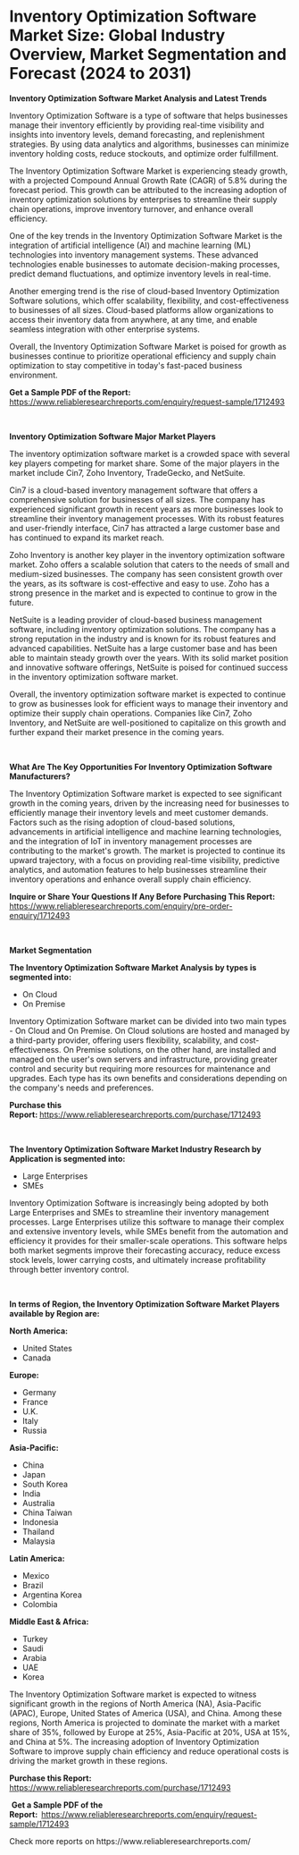 <p><h1>Inventory Optimization Software Market Size: Global Industry Overview, Market Segmentation and Forecast (2024 to 2031)</h1></p><p><strong>Inventory Optimization Software Market Analysis and Latest Trends</strong></p>
<p><p>Inventory Optimization Software is a type of software that helps businesses manage their inventory efficiently by providing real-time visibility and insights into inventory levels, demand forecasting, and replenishment strategies. By using data analytics and algorithms, businesses can minimize inventory holding costs, reduce stockouts, and optimize order fulfillment.</p><p>The Inventory Optimization Software Market is experiencing steady growth, with a projected Compound Annual Growth Rate (CAGR) of 5.8% during the forecast period. This growth can be attributed to the increasing adoption of inventory optimization solutions by enterprises to streamline their supply chain operations, improve inventory turnover, and enhance overall efficiency.</p><p>One of the key trends in the Inventory Optimization Software Market is the integration of artificial intelligence (AI) and machine learning (ML) technologies into inventory management systems. These advanced technologies enable businesses to automate decision-making processes, predict demand fluctuations, and optimize inventory levels in real-time.</p><p>Another emerging trend is the rise of cloud-based Inventory Optimization Software solutions, which offer scalability, flexibility, and cost-effectiveness to businesses of all sizes. Cloud-based platforms allow organizations to access their inventory data from anywhere, at any time, and enable seamless integration with other enterprise systems.</p><p>Overall, the Inventory Optimization Software Market is poised for growth as businesses continue to prioritize operational efficiency and supply chain optimization to stay competitive in today's fast-paced business environment.</p></p>
<p><strong>Get a Sample PDF of the Report:&nbsp;</strong> <a href="https://www.reliableresearchreports.com/enquiry/request-sample/1712493">https://www.reliableresearchreports.com/enquiry/request-sample/1712493</a></p>
<p>&nbsp;</p>
<p><strong>Inventory Optimization Software Major Market Players</strong></p>
<p><p>The inventory optimization software market is a crowded space with several key players competing for market share. Some of the major players in the market include Cin7, Zoho Inventory, TradeGecko, and NetSuite.</p><p>Cin7 is a cloud-based inventory management software that offers a comprehensive solution for businesses of all sizes. The company has experienced significant growth in recent years as more businesses look to streamline their inventory management processes. With its robust features and user-friendly interface, Cin7 has attracted a large customer base and has continued to expand its market reach.</p><p>Zoho Inventory is another key player in the inventory optimization software market. Zoho offers a scalable solution that caters to the needs of small and medium-sized businesses. The company has seen consistent growth over the years, as its software is cost-effective and easy to use. Zoho has a strong presence in the market and is expected to continue to grow in the future.</p><p>NetSuite is a leading provider of cloud-based business management software, including inventory optimization solutions. The company has a strong reputation in the industry and is known for its robust features and advanced capabilities. NetSuite has a large customer base and has been able to maintain steady growth over the years. With its solid market position and innovative software offerings, NetSuite is poised for continued success in the inventory optimization software market.</p><p>Overall, the inventory optimization software market is expected to continue to grow as businesses look for efficient ways to manage their inventory and optimize their supply chain operations. Companies like Cin7, Zoho Inventory, and NetSuite are well-positioned to capitalize on this growth and further expand their market presence in the coming years.</p></p>
<p>&nbsp;</p>
<p><strong>What Are The Key Opportunities For Inventory Optimization Software Manufacturers?</strong></p>
<p><p>The Inventory Optimization Software market is expected to see significant growth in the coming years, driven by the increasing need for businesses to efficiently manage their inventory levels and meet customer demands. Factors such as the rising adoption of cloud-based solutions, advancements in artificial intelligence and machine learning technologies, and the integration of IoT in inventory management processes are contributing to the market's growth. The market is projected to continue its upward trajectory, with a focus on providing real-time visibility, predictive analytics, and automation features to help businesses streamline their inventory operations and enhance overall supply chain efficiency.</p></p>
<p><strong>Inquire or Share Your Questions If Any Before Purchasing This Report:</strong> <a href="https://www.reliableresearchreports.com/enquiry/pre-order-enquiry/1712493">https://www.reliableresearchreports.com/enquiry/pre-order-enquiry/1712493</a></p>
<p>&nbsp;</p>
<p><strong>Market Segmentation</strong></p>
<p><strong>The Inventory Optimization Software Market Analysis by types is segmented into:</strong></p>
<p><ul><li>On Cloud</li><li>On Premise</li></ul></p>
<p><p>Inventory Optimization Software market can be divided into two main types - On Cloud and On Premise. On Cloud solutions are hosted and managed by a third-party provider, offering users flexibility, scalability, and cost-effectiveness. On Premise solutions, on the other hand, are installed and managed on the user's own servers and infrastructure, providing greater control and security but requiring more resources for maintenance and upgrades. Each type has its own benefits and considerations depending on the company's needs and preferences.</p></p>
<p><strong>Purchase this Report:&nbsp;</strong><a href="https://www.reliableresearchreports.com/purchase/1712493">https://www.reliableresearchreports.com/purchase/1712493</a></p>
<p>&nbsp;</p>
<p><strong>The Inventory Optimization Software Market Industry Research by Application is segmented into:</strong></p>
<p><ul><li>Large Enterprises</li><li>SMEs</li></ul></p>
<p><p>Inventory Optimization Software is increasingly being adopted by both Large Enterprises and SMEs to streamline their inventory management processes. Large Enterprises utilize this software to manage their complex and extensive inventory levels, while SMEs benefit from the automation and efficiency it provides for their smaller-scale operations. This software helps both market segments improve their forecasting accuracy, reduce excess stock levels, lower carrying costs, and ultimately increase profitability through better inventory control.</p></p>
<p>&nbsp;</p>
<p><strong>In terms of Region, the Inventory Optimization Software Market Players available by Region are:</strong></p>
<p>
    <p> <strong> North America: </strong>
        <ul>
            <li>United States</li>
            <li>Canada</li>
        </ul>
        </p> 
    <p> <strong> Europe: </strong>
        <ul>
            <li>Germany</li>
            <li>France</li>
            <li>U.K.</li>
            <li>Italy</li>
            <li>Russia</li>
        </ul>
        </p> 
    <p> <strong> Asia-Pacific: </strong>
        <ul>
            <li>China</li>
            <li>Japan</li>
            <li>South Korea</li>
            <li>India</li>
            <li>Australia</li>
            <li>China Taiwan</li>
            <li>Indonesia</li>
            <li>Thailand</li>
            <li>Malaysia</li>
        </ul>
        </p> 
    <p> <strong> Latin America: </strong>
        <ul>
            <li>Mexico</li>
            <li>Brazil</li>
            <li>Argentina Korea</li>
            <li>Colombia</li>
        </ul>
        </p> 
    <p> <strong> Middle East & Africa: </strong>
        <ul>
            <li>Turkey</li>
            <li>Saudi</li>
            <li>Arabia</li>
            <li>UAE</li>
            <li>Korea</li>
        </ul>
    </p>
    </p>
<p><p>The Inventory Optimization Software market is expected to witness significant growth in the regions of North America (NA), Asia-Pacific (APAC), Europe, United States of America (USA), and China. Among these regions, North America is projected to dominate the market with a market share of 35%, followed by Europe at 25%, Asia-Pacific at 20%, USA at 15%, and China at 5%. The increasing adoption of Inventory Optimization Software to improve supply chain efficiency and reduce operational costs is driving the market growth in these regions.</p></p>
<p><strong>Purchase this Report: </strong><a href="https://www.reliableresearchreports.com/purchase/1712493">https://www.reliableresearchreports.com/purchase/1712493</a></p>
<p>&nbsp;<strong>Get a Sample PDF of the Report:&nbsp;&nbsp;</strong><a href="https://www.reliableresearchreports.com/enquiry/request-sample/1712493">https://www.reliableresearchreports.com/enquiry/request-sample/1712493</a></p>
<p><strong></strong></p>
<p>Check more reports on https://www.reliableresearchreports.com/</p>